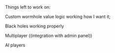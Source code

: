 Things left to work on:

Custom wormhole value logic working how I want it; 

Black holes working properly

Multiplayer  ((integration with admin panel))

AI players
